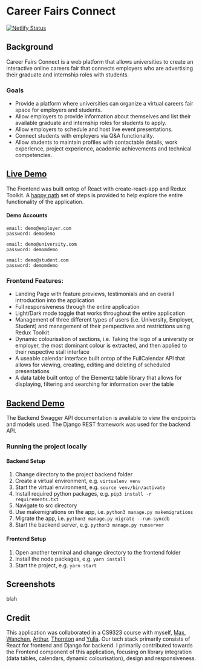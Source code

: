 # Career Fairs Connect

[![Netlify Status](https://api.netlify.com/api/v1/badges/c7578632-270b-422b-ab87-98cdce484a44/deploy-status)](https://app.netlify.com/sites/career-fairs-connect/deploys)

## Background

Career Fairs Connect is a web platform that allows universities to create an interactive online careers fair that connects employers who are advertising their graduate and internship roles with students. 

### Goals

* Provide a platform where universities can organize a virtual careers fair space for employers and students.
* Allow employers to provide information about themselves and list their available graduate and internship roles for students to apply.
* Allow employers to schedule and host live event presentations.
* Connect students with employers via Q&A functionality.
* Allow students to maintain profiles with contactable details, work experience, project experience, academic achievements and technical competencies.

## [Live Demo](https://career-fairs-connect.netlify.app/landing)

The Frontend was built ontop of React with create-react-app and Redux Toolkit. A [happy path](https://github.com/sseanik/Career-Fairs-Connect/blob/main/HAPPY_PATH.md) set of steps is provided to help explore the entire functionality of the application.

#### Demo Accounts
```
email: demo@employer.com
password: demodemo

email: demo@university.com
password: demomdemo

email: demo@student.com
password: demomdemo
```

### Frontend Features:

* Landing Page with feature previews, testimonials and an overall introduction into the application
* Full responsiveness through the entire application
* Light/Dark mode toggle that works throughout the entire application
* Management of three different types of users (i.e. University, Employer, Student) and management of their perspectives and restrictions using Redux Toolkit
* Dynamic colourisation of sections, i.e. Taking the logo of a university or employer, the most dominant colour is extracted, and then applied to their respective stall interface
* A useable calendar interface built ontop of the FullCalendar API that allows for viewing, creating, editing and deleting of scheduled presentations
* A data table built ontop of the Elementz table library that allows for displaying, filtering and searching for information over the table

## [Backend Demo](https://career-fairs-connect.herokuapp.com/)

The Backend Swagger API documentation is available to view the endpoints and models used. The Django REST framework was used for the backend API.

### Running the project locally

#### Backend Setup

1. Change directory to the project backend folder
2. Create a virtual environment, e.g. `virtualenv venv`
3. Start the virtual environment, e.g. `source venv/bin/activate`
4. Install required python packages, e.g. `pip3 install -r requirements.txt`
5. Navigate to src directory
6. Use makemigrations on the app, i.e. `python3 manage.py makemigrations`
7. Migrate the app, i.e. `python3 manage.py migrate --run-syncdb`
8. Start the backend server, e.g. `python3 manage.py runserver`

#### Frontend Setup 

1. Open another terminal and change directory to the frontend folder
2. Install the node packages, e.g. `yarn install`
4. Start the project, e.g. `yarn start`

## Screenshots

blah

## Credit

This application was collaborated in a CS9323 course with myself, [Max](https://github.com/Youps22), [Wanchen](https://github.com/WanchenZhao), [Arthur](https://github.com/af-af), [Thornton](https://github.com/ThorntonChan) and [Yulia](https://github.com/YuliaRodionov). Our tech stack primarily consists of React for frontend and Django for backend. I primarily contributed towards the Frontend component of this application, focusing on library integration (data tables, calendars, dynamic colourisation), design and responsiveness.
